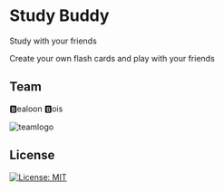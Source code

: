 # Study Buddy

Study with your friends

Create your own flash cards and play with your friends



## Team

🅱ealoon 🅱ois

![teamlogo](C:\Users\zeyul\Documents\GitHub\Calgary-Heist\teamlogo.png)



## License

[![License: MIT](https://img.shields.io/badge/License-MIT-blue.svg)](https://opensource.org/licenses/MIT) 

